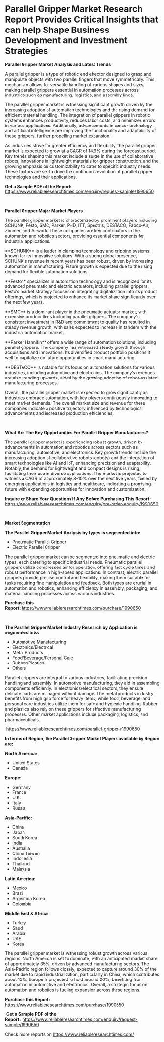 <p><h1>Parallel Gripper Market Research Report Provides Critical Insights that can help Shape Business Development and Investment Strategies</h1></p><p><strong>Parallel Gripper Market Analysis and Latest Trends</strong></p>
<p><p>A parallel gripper is a type of robotic end effector designed to grasp and manipulate objects with two parallel fingers that move symmetrically. This mechanism allows for versatile handling of various shapes and sizes, making parallel grippers essential in automation processes across industries such as manufacturing, logistics, and assembly lines.</p><p>The parallel gripper market is witnessing significant growth driven by the increasing adoption of automation technologies and the rising demand for efficient material handling. The integration of parallel grippers in robotic systems enhances productivity, reduces labor costs, and minimizes errors in various applications. Additionally, advancements in sensor technology and artificial intelligence are improving the functionality and adaptability of these grippers, further propelling market expansion.</p><p>As industries strive for greater efficiency and flexibility, the parallel gripper market is expected to grow at a CAGR of 14.9% during the forecast period. Key trends shaping this market include a surge in the use of collaborative robots, innovations in lightweight materials for gripper construction, and the growing emphasis on customizability to cater to specific industry needs. These factors are set to drive the continuous evolution of parallel gripper technologies and their applications.</p></p>
<p><strong>Get a Sample PDF of the Report:&nbsp;</strong> <a href="https://www.reliableresearchtimes.com/enquiry/request-sample/1990650?utm_campaign=3028&utm_medium=2&utm_source=Github&utm_content=ia&utm_term=08042025&utm_id=parallel-gripper">https://www.reliableresearchtimes.com/enquiry/request-sample/1990650</a></p>
<p>&nbsp;</p>
<p><strong>Parallel Gripper Major Market Players</strong></p>
<p><p>The parallel gripper market is characterized by prominent players including SCHUNK, Festo, SMC, Parker, PHD, ITT, Spectris, DESTACO, Fabco-Air, Zimmer, and Airwork. These companies are key contributors in the automation and robotics sectors, providing essential components for industrial applications.</p><p>**SCHUNK** is a leader in clamping technology and gripping systems, known for its innovative solutions. With a strong global presence, SCHUNK's revenue in recent years has been robust, driven by increasing automation in manufacturing. Future growth is expected due to the rising demand for flexible automation solutions.</p><p>**Festo** specializes in automation technology and is recognized for its advanced pneumatic and electric actuators, including parallel grippers. Festo’s market strategy focuses on integrating digitalization into its product offerings, which is projected to enhance its market share significantly over the next few years.</p><p>**SMC** is a dominant player in the pneumatic actuator market, with extensive product lines including parallel grippers. The company's consistent investment in R&D and commitment to quality has resulted in steady revenue growth, with sales expected to increase in tandem with the industrial automation market.</p><p>**Parker Hannifin** offers a wide range of automation solutions, including parallel grippers. The company has witnessed steady growth through acquisitions and innovations. Its diversified product portfolio positions it well to capitalize on future opportunities in smart manufacturing.</p><p>**DESTACO** is notable for its focus on automation solutions for various industries, including automotive and electronics. The company’s revenues are also trending upwards, aided by the growing adoption of robot-assisted manufacturing processes.</p><p>Overall, the parallel gripper market is expected to grow significantly as industries embrace automation, with key players continuously innovating to meet market demands. The overall market size and revenue for these companies indicate a positive trajectory influenced by technological advancements and increased production efficiencies.</p></p>
<p>&nbsp;</p>
<p><strong>What Are The Key Opportunities For Parallel Gripper Manufacturers?</strong></p>
<p><p>The parallel gripper market is experiencing robust growth, driven by advancements in automation and robotics across sectors such as manufacturing, automotive, and electronics. Key growth trends include the increasing adoption of collaborative robots (cobots) and the integration of smart technologies like AI and IoT, enhancing precision and adaptability. Notably, the demand for lightweight and compact designs is rising, facilitating their use in diverse applications. The market is projected to witness a CAGR of approximately 8-10% over the next five years, fueled by emerging applications in logistics and healthcare, indicating a promising future with expanding opportunities for innovation and customization.</p></p>
<p><strong>Inquire or Share Your Questions If Any Before Purchasing This Report:</strong> <a href="https://www.reliableresearchtimes.com/enquiry/pre-order-enquiry/1990650?utm_campaign=3028&utm_medium=2&utm_source=Github&utm_content=ia&utm_term=08042025&utm_id=parallel-gripper">https://www.reliableresearchtimes.com/enquiry/pre-order-enquiry/1990650</a></p>
<p>&nbsp;</p>
<p><strong>Market Segmentation</strong></p>
<p><strong>The Parallel Gripper Market Analysis by types is segmented into:</strong></p>
<p><ul><li>Pneumatic Parallel Gripper</li><li>Electric Parallel Gripper</li></ul></p>
<p><p>The parallel gripper market can be segmented into pneumatic and electric types, each catering to specific industrial needs. Pneumatic parallel grippers utilize compressed air for operation, offering fast cycle times and robust performance in high-speed applications. In contrast, electric parallel grippers provide precise control and flexibility, making them suitable for tasks requiring fine manipulation and feedback. Both types are crucial in automation and robotics, enhancing efficiency in assembly, packaging, and material handling processes across various industries.</p></p>
<p><strong>Purchase this Report:&nbsp;</strong><a href="https://www.reliableresearchtimes.com/purchase/1990650?utm_campaign=3028&utm_medium=2&utm_source=Github&utm_content=ia&utm_term=08042025&utm_id=parallel-gripper">https://www.reliableresearchtimes.com/purchase/1990650</a></p>
<p>&nbsp;</p>
<p><strong>The Parallel Gripper Market Industry Research by Application is segmented into:</strong></p>
<p><ul><li>Automotive Manufacturing</li><li>Electonics/Electrical</li><li>Metal Products</li><li>Food/Beverage/Personal Care</li><li>Rubber/Plastics</li><li>Others</li></ul></p>
<p><p>Parallel grippers are integral to various industries, facilitating precision handling and assembly. In automotive manufacturing, they aid in assembling components efficiently. In electronics/electrical sectors, they ensure delicate parts are managed without damage. The metal products industry benefits from high grip force for heavy items, while food, beverage, and personal care industries utilize them for safe and hygienic handling. Rubber and plastics also rely on these grippers for effective manufacturing processes. Other market applications include packaging, logistics, and pharmaceuticals.</p></p>
<p><a href="https://www.reliableresearchtimes.com/parallel-gripper-r1990650?utm_campaign=3028&utm_medium=2&utm_source=Github&utm_content=ia&utm_term=08042025&utm_id=parallel-gripper">&nbsp;https://www.reliableresearchtimes.com/parallel-gripper-r1990650</a></p>
<p><strong>In terms of Region, the Parallel Gripper Market Players available by Region are:</strong></p>
<p>
    <p> <strong> North America: </strong>
        <ul>
            <li>United States</li>
            <li>Canada</li>
        </ul>
        </p> 
    <p> <strong> Europe: </strong>
        <ul>
            <li>Germany</li>
            <li>France</li>
            <li>U.K.</li>
            <li>Italy</li>
            <li>Russia</li>
        </ul>
        </p> 
    <p> <strong> Asia-Pacific: </strong>
        <ul>
            <li>China</li>
            <li>Japan</li>
            <li>South Korea</li>
            <li>India</li>
            <li>Australia</li>
            <li>China Taiwan</li>
            <li>Indonesia</li>
            <li>Thailand</li>
            <li>Malaysia</li>
        </ul>
        </p> 
    <p> <strong> Latin America: </strong>
        <ul>
            <li>Mexico</li>
            <li>Brazil</li>
            <li>Argentina Korea</li>
            <li>Colombia</li>
        </ul>
        </p> 
    <p> <strong> Middle East & Africa: </strong>
        <ul>
            <li>Turkey</li>
            <li>Saudi</li>
            <li>Arabia</li>
            <li>UAE</li>
            <li>Korea</li>
        </ul>
    </p>
    </p>
<p><p>The parallel gripper market is witnessing robust growth across various regions. North America is set to dominate, with an anticipated market share of approximately 35%, driven by advanced manufacturing sectors. The Asia-Pacific region follows closely, expected to capture around 30% of the market due to rapid industrialization, particularly in China, which contributes about 15%. Europe is projected to hold around 20%, benefiting from automation in automotive and electronics. Overall, a strategic focus on automation and robotics is fueling expansion across these regions.</p></p>
<p><strong>Purchase this Report: </strong><a href="https://www.reliableresearchtimes.com/purchase/1990650?utm_campaign=3028&utm_medium=2&utm_source=Github&utm_content=ia&utm_term=08042025&utm_id=parallel-gripper">https://www.reliableresearchtimes.com/purchase/1990650</a></p>
<p>&nbsp;<strong>Get a Sample PDF of the Report:&nbsp;&nbsp;</strong><a href="https://www.reliableresearchtimes.com/enquiry/request-sample/1990650?utm_campaign=3028&utm_medium=2&utm_source=Github&utm_content=ia&utm_term=08042025&utm_id=parallel-gripper">https://www.reliableresearchtimes.com/enquiry/request-sample/1990650</a></p>
<p><strong></strong></p>
<p>Check more reports on <a href="https://www.reliableresearchtimes.com/?utm_campaign=3028&utm_medium=2&utm_source=Github&utm_content=ia&utm_term=08042025&utm_id=parallel-gripper">https://www.reliableresearchtimes.com/</a></p>
